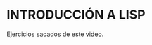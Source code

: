# INTRODUCCIÓN A LISP
Ejercicios sacados de este [video](https://www.youtube.com/watch?v=0mRuRXPH8J8).
